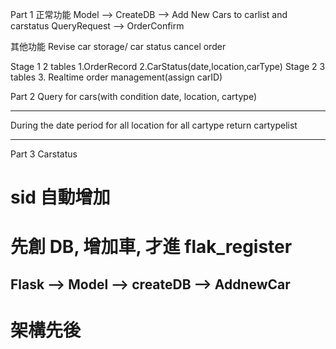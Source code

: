 Part 1
正常功能
Model --> CreateDB --> Add New Cars to carlist and carstatus
QueryRequest --> OrderConfirm

其他功能
Revise car storage/ car status
cancel order

Stage 1
2 tables
1.OrderRecord
2.CarStatus(date,location,carType)
Stage 2
3 tables 3. Realtime order management(assign carID)

Part 2
Query for cars(with condition date, location, cartype)

---

During the date period
for all location
for all cartype
return cartypelist

---

Part 3
Carstatus

# sid 自動增加

# 先創 DB, 增加車, 才進 flak_register

## Flask --> Model --> createDB --> AddnewCar

# 架構先後

